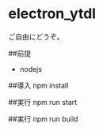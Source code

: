 electron_ytdl
=====================

ご自由にどうぞ。

##前提
* nodejs

##導入
    npm install

##実行
    npm run start

##実行
    npm run build
